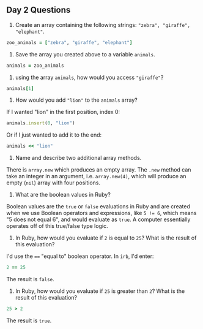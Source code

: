 ## Day 2 Questions

1. Create an array containing the following strings: `"zebra", "giraffe", "elephant"`.

```ruby
zoo_animals = ["zebra", "giraffe", "elephant"]
```

1. Save the array you created above to a variable `animals`.

```ruby
animals = zoo_animals
```

1. using the array `animals`, how would you access `"giraffe"`?

```ruby
animals[1]
```

1. How would you add `"lion"` to the `animals` array?

If I wanted "lion" in the first position, index 0:

```ruby
animals.insert(0, "lion")
```
Or if I just wanted to add it to the end:

```ruby
animals << "lion"
```

1. Name and describe two additional array methods.

There is `array.new` which produces an empty array. The `.new` method can take an
integer in an argument, i.e. `array.new(4)`, which will produce an empty (`nil`)
array with four positions.

1. What are the boolean values in Ruby?

Boolean values are the `true` or `false` evaluations in Ruby and are created when we use
Boolean operators and expressions, like `5 != 6`, which means "5 does not equal 6", and would
evaluate as `true`. A computer essentially operates off of this true/false type logic.

1. In Ruby, how would you evaluate if `2` is equal to `25`? What is the result of this evaluation?

I'd use the `==` "equal to" boolean operator. In `irb`, I'd enter:

```ruby
2 == 25
```
The result is `false`.

1. In Ruby, how would you evaluate if `25` is greater than `2`? What is the result of this evaluation?

```ruby
25 > 2
```
The result is `true`.
